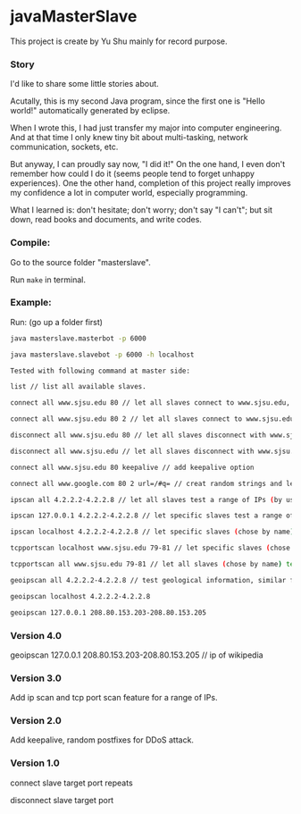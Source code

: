 # javaMasterSlave

This project is create by Yu Shu mainly for record purpose.

### Story
I'd like to share some little stories about.

Acutally, this is my second Java program, since the first one is "Hello world!" automatically generated by eclipse.

When I wrote this, I had just transfer my major into computer engineering. 
And at that time I only knew tiny bit about multi-tasking, network communication, sockets, etc.

But anyway, I can proudly say now, "I did it!" On the one hand, I even don't remember how could I do it (seems people tend to forget unhappy experiences). One the other hand, completion of this project really improves my confidence a lot in computer world, especially programming.

What I learned is: don't hesitate; don't worry; don't say "I can't"; but sit down, read books and documents, and write codes.

### Compile:
Go to the source folder "masterslave".

Run ```make``` in terminal.

### Example:

Run: (go up a folder first)

```bash
java masterslave.masterbot -p 6000

java masterslave.slavebot -p 6000 -h localhost

Tested with following command at master side:

list // list all available slaves.

connect all www.sjsu.edu 80 // let all slaves connect to www.sjsu.edu, each slave creats 1 connection.

connect all www.sjsu.edu 80 2 // let all slaves connect to www.sjsu.edu, each slave creats 2 connection.

disconnect all www.sjsu.edu 80 // let all slaves disconnect with www.sjsu.edu with port 80

disconnect all www.sjsu.edu // let all slaves disconnect with www.sjsu.edu with all ports

connect all www.sjsu.edu 80 keepalive // add keepalive option

connect all www.google.com 80 2 url=/#q= // creat random strings and let google search, drop all replies

ipscan all 4.2.2.2-4.2.2.8 // let all slaves test a range of IPs (by using ICMP echo)

ipscan 127.0.0.1 4.2.2.2-4.2.2.8 // let specific slaves test a range of IPs (by using ICMP echo)

ipscan localhost 4.2.2.2-4.2.2.8 // let specific slaves (chose by name) test a range of IPs (by using ICMP echo)

tcpportscan localhost www.sjsu.edu 79-81 // let specific slaves (chose by name) test a range of TCP ports

tcpportscan all www.sjsu.edu 79-81 // let all slaves (chose by name) test a range of TCP ports

geoipscan all 4.2.2.2-4.2.2.8 // test geological information, similar formats as before

geoipscan localhost 4.2.2.2-4.2.2.8

geoipscan 127.0.0.1 208.80.153.203-208.80.153.205 
```

### Version 4.0

geoipscan 127.0.0.1 208.80.153.203-208.80.153.205
// ip of wikipedia

### Version 3.0

Add ip scan and tcp port scan feature for a range of IPs.

### Version 2.0

Add keepalive, random postfixes for DDoS attack.

### Version 1.0

connect slave target port repeats

disconnect slave target port
